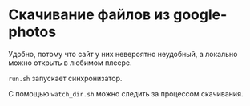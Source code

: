 # Скачивание файлов из google-photos

Удобно, потому что сайт у них невероятно неудобный, а локально можно открыть в любимом плеере.

`run.sh` запускает синхронизатор.

С помощью `watch_dir.sh` можно следить за процессом скачивания.
